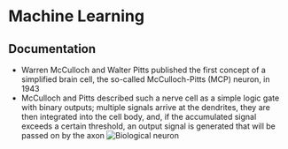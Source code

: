 # Machine Learning
## Documentation
* Warren 
McCulloch and Walter Pitts published the first concept of a simplified brain cell, 
the so-called McCulloch-Pitts (MCP) neuron, in 1943
* McCulloch and Pitts described such a nerve cell as a simple logic gate with binary 
outputs; multiple signals arrive at the dendrites, they are then integrated into the cell 
body, and, if the accumulated signal exceeds a certain threshold, an output signal is 
generated that will be passed on by the axon
  ![Biological neuron](https://www.google.com/url?sa=i&url=https%3A%2F%2Fen.wikipedia.org%2Fwiki%2FBiological_neuron_model&psig=AOvVaw1dI7E39TTZD3LNYYHgUHT5&ust=1694460422949000&source=images&cd=vfe&opi=89978449&ved=0CA8QjRxqFwoTCICZ2o_joIEDFQAAAAAdAAAAABAM)
